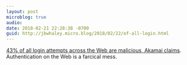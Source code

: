 ```yaml
---
layout: post
microblog: true
audio: 
date: 2018-02-21 22:28:38 -0700
guid: http://jbwhaley.micro.blog/2018/02/22/of-all-login.html
---
```

[43% of all login attempts across the Web are malicious, Akamai claims](https://www.theregister.co.uk/2018/02/21/login_attempts_malicious_akamai/). Authentication on the Web is a farcical mess.
